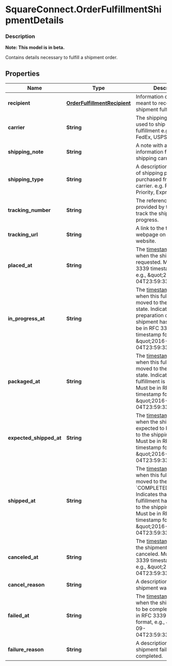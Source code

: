 # SquareConnect.OrderFulfillmentShipmentDetails

### Description
**Note: This model is in beta.**

Contains details necessary to fulfill a shipment order.

## Properties
Name | Type | Description | Notes
------------ | ------------- | ------------- | -------------
**recipient** | [**OrderFulfillmentRecipient**](OrderFulfillmentRecipient.md) | Information on the person meant to receive this shipment fulfillment. | [optional] 
**carrier** | **String** | The shipping carrier being used to ship this fulfillment e.g. UPS, FedEx, USPS, etc. | [optional] 
**shipping_note** | **String** | A note with additional information for the shipping carrier. | [optional] 
**shipping_type** | **String** | A description of the type of shipping product purchased from the carrier. e.g. First Class, Priority, Express | [optional] 
**tracking_number** | **String** | The reference number provided by the carrier to track the shipment&#39;s progress. | [optional] 
**tracking_url** | **String** | A link to the tracking webpage on the carrier&#39;s website. | [optional] 
**placed_at** | **String** | The [timestamp](#workingwithdates) indicating when the shipment was requested. Must be in RFC 3339 timestamp format, e.g., \&quot;2016-09-04T23:59:33.123Z\&quot;. | [optional] 
**in_progress_at** | **String** | The [timestamp](#workingwithdates) indicating when this fulfillment was moved to the &#x60;RESERVED&#x60; state. Indicates that preparation of this shipment has begun. Must be in RFC 3339 timestamp format, e.g., \&quot;2016-09-04T23:59:33.123Z\&quot;. | [optional] 
**packaged_at** | **String** | The [timestamp](#workingwithdates) indicating when this fulfillment was moved to the &#x60;PREPARED&#x60; state. Indicates that the fulfillment is packaged. Must be in RFC 3339 timestamp format, e.g., \&quot;2016-09-04T23:59:33.123Z\&quot;. | [optional] 
**expected_shipped_at** | **String** | The [timestamp](#workingwithdates) indicating when the shipment is expected to be delivered to the shipping carrier. Must be in RFC 3339 timestamp format, e.g., \&quot;2016-09-04T23:59:33.123Z\&quot;. | [optional] 
**shipped_at** | **String** | The [timestamp](#workingwithdates) indicating when this fulfillment was moved to the &#x60;COMPLETED&#x60;state. Indicates that the fulfillment has been given to the shipping carrier. Must be in RFC 3339 timestamp format, e.g., \&quot;2016-09-04T23:59:33.123Z\&quot;. | [optional] 
**canceled_at** | **String** | The [timestamp](#workingwithdates) indicating the shipment was canceled. Must be in RFC 3339 timestamp format, e.g., \&quot;2016-09-04T23:59:33.123Z\&quot;. | [optional] 
**cancel_reason** | **String** | A description of why the shipment was canceled. | [optional] 
**failed_at** | **String** | The [timestamp](#workingwithdates) indicating when the shipment failed to be completed. Must be in RFC 3339 timestamp format, e.g., \&quot;2016-09-04T23:59:33.123Z\&quot;. | [optional] 
**failure_reason** | **String** | A description of why the shipment failed to be completed. | [optional] 


